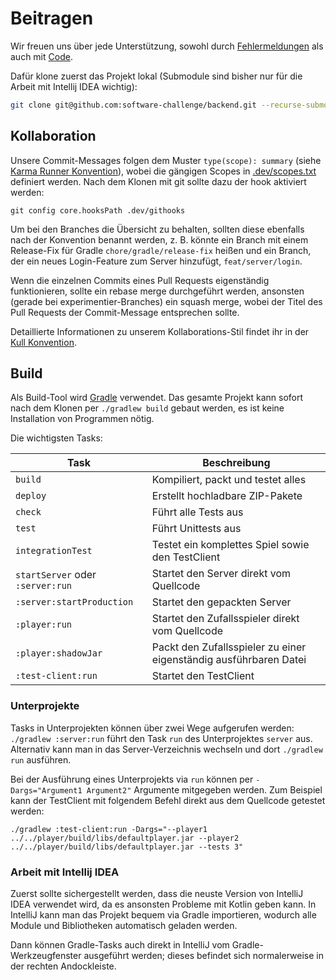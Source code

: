 # Beitragen

Wir freuen uns über jede Unterstützung,
sowohl durch [Fehlermeldungen](https://github.com/CAU-Kiel-Tech-Inf/backend/issues)
als auch mit [Code](https://github.com/CAU-Kiel-Tech-Inf/backend/pulls).

Dafür klone zuerst das Projekt lokal
(Submodule sind bisher nur für die Arbeit mit Intellij IDEA wichtig):
```sh
git clone git@github.com:software-challenge/backend.git --recurse-submodules --shallow-submodules
```

## Kollaboration

Unsere Commit-Messages folgen dem Muster `type(scope): summary`
(siehe [Karma Runner Konvention](https://karma-runner.github.io/6.2/dev/git-commit-msg.html)),
wobei die gängigen Scopes in [.dev/scopes.txt](.dev/scopes.txt) definiert werden.
Nach dem Klonen mit git sollte dazu der hook aktiviert werden:

    git config core.hooksPath .dev/githooks

Um bei den Branches die Übersicht zu behalten,
sollten diese ebenfalls nach der Konvention benannt werden,
z. B. könnte ein Branch mit einem Release-Fix für Gradle `chore/gradle/release-fix` heißen
und ein Branch, der ein neues Login-Feature zum Server hinzufügt, `feat/server/login`.

Wenn die einzelnen Commits eines Pull Requests eigenständig funktionieren,
sollte ein rebase merge durchgeführt werden,
ansonsten (gerade bei experimentier-Branches) ein squash merge,
wobei der Titel des Pull Requests der Commit-Message entsprechen sollte.

Detaillierte Informationen zu unserem Kollaborations-Stil
findet ihr in der [Kull Konvention](https://kull.jfischer.org).

## Build

Als Build-Tool wird [Gradle](https://gradle.org) verwendet.
Das gesamte Projekt kann sofort nach dem Klonen per `./gradlew build` gebaut werden,
es ist keine Installation von Programmen nötig.

Die wichtigsten Tasks:

| Task                             | Beschreibung
| ----                             | ------------
| `build`                          | Kompiliert, packt und testet alles
| `deploy`                         | Erstellt hochladbare ZIP-Pakete
| `check`                          | Führt alle Tests aus
| `test`                           | Führt Unittests aus
| `integrationTest`                | Testet ein komplettes Spiel sowie den TestClient
| `startServer` oder `:server:run` | Startet den Server direkt vom Quellcode
| `:server:startProduction`        | Startet den gepackten Server
| `:player:run`                    | Startet den Zufallsspieler direkt vom Quellcode
| `:player:shadowJar`              | Packt den Zufallsspieler zu einer eigenständig ausführbaren Datei
| `:test-client:run`               | Startet den TestClient

### Unterprojekte

Tasks in Unterprojekten können über zwei Wege aufgerufen werden:  
`./gradlew :server:run` führt den Task `run` des Unterprojektes `server` aus.
Alternativ kann man in das Server-Verzeichnis wechseln und dort `./gradlew run` ausführen.

Bei der Ausführung eines Unterprojekts via `run`
können per `-Dargs="Argument1 Argument2"` Argumente mitgegeben werden.
Zum Beispiel kann der TestClient mit folgendem Befehl
direkt aus dem Quellcode getestet werden:

    ./gradlew :test-client:run -Dargs="--player1 ../../player/build/libs/defaultplayer.jar --player2 ../../player/build/libs/defaultplayer.jar --tests 3"

### Arbeit mit Intellij IDEA

Zuerst sollte sichergestellt werden,
dass die neuste Version von IntelliJ IDEA verwendet wird,
da es ansonsten Probleme mit Kotlin geben kann.
In IntelliJ kann man das Projekt bequem via Gradle importieren,
wodurch alle Module und Bibliotheken automatisch geladen werden.

Dann können Gradle-Tasks auch direkt in IntelliJ vom Gradle-Werkzeugfenster ausgeführt werden;
dieses befindet sich normalerweise in der rechten Andockleiste.
